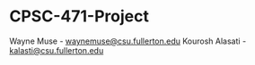 # CPSC-471-Project

Wayne Muse - waynemuse@csu.fullerton.edu
Kourosh Alasati - kalasti@csu.fullerton.edu

